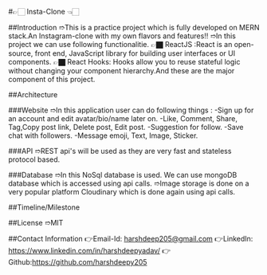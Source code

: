 #👉🏻 Insta-Clone 👈🏻

##Introduction
➱This is a practice project which is fully developed on MERN stack.An Instagram-clone with my own flavors and features!!
➱In this project we can use following functionalitie.
    👉🏿 ReactJS :React is an open-source, front end, JavaScript library for building user interfaces or UI components.
    👉🏿 React Hooks: Hooks allow you to reuse stateful logic without changing your component hierarchy.And these are the major component of this project.
  
##Architecture

  ###Website
  ➱In this application user can do following things :
    -Sign up for an account and edit avatar/bio/name later on.
    -Like, Comment, Share, Tag,Copy post link, Delete post, Edit post.
    -Suggestion for follow.
    -Save chat with followers.
    -Message emoji, Text, Image, Sticker.
    
 ###API
  ➱REST api's will be used as they are very fast and stateless protocol based.
  
 ###Database
  ➱In this NoSql database is used. We can use mongoDB database which is accessed using api calls.
  ➱Image storage is done on a very popular platform Cloudinary which is done again using api calls.
  
##Timeline/Milestone

##License
  ➱MIT
  
##Contact Information
  👉Email-Id: harshdeep205@gmail.com
  👉LinkedIn: https://www.linkedin.com/in/harshdeepyadav/
  👉Github:https://github.com/harshdeepy205
